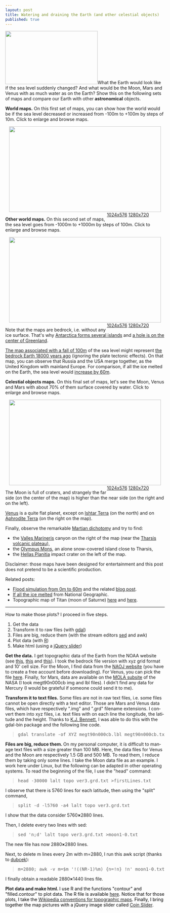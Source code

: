 ```yaml
---
layout: post
title: Watering and draining the Earth (and other celestial objects)
published: true
---
```

<a href="http://ahstat.wordpress.com/2013/12/29/watering-and-draining-the-earth-and-other-celestial-objects/#more-15"><img class="alignleft" alt="" src="http://ahstat.files.wordpress.com/2013/12/monde500.png" width="292" height="168" /></a>What the Earth would look like if the sea level suddenly changed? And what would be the Moon, Mars and Venus with as much water as on the Earth?
Show this on the following sets of maps and compare our Earth with other<b> astronomical</b> objects.

<!-- more --><!--more-->

<strong>World maps.</strong> On this first set of maps, you can show how the world would be if the sea level decreased or increased from -100m to +100m by steps of 10m. Click to enlarge and browse maps.
<p style="text-align: center;"><a href="http://math.univ-lyon1.fr/homes-www/huet/documents/2-topography/monde100-1280.html" target="_blank"><img class="aligncenter" style="margin-bottom: 0;" alt="" src="http://ahstat.files.wordpress.com/2013/12/monde100.png" width="480" height="270" /></a><span style="float: right; margin-right: 50px;"><a href="http://math.univ-lyon1.fr/homes-www/huet/documents/2-topography/monde100-1024.html" target="_blank">1024x576</a>  <a href="http://math.univ-lyon1.fr/homes-www/huet/documents/2-topography/monde100-1280.html" target="_blank">1280x720</a></span></p>
<strong>Other world maps.</strong> On this second set of maps, the sea level goes from -1000m to +1000m by steps of 100m. Click to enlarge and browse maps.
<p style="text-align: center;"><a href="http://math.univ-lyon1.fr/homes-www/huet/documents/2-topography/monde1000-1280.html" target="_blank"><img class="aligncenter" style="margin-bottom: 0;" alt="" src="http://ahstat.files.wordpress.com/2013/12/monde500.png" width="480" height="270" /></a><span style="float: right; margin-right: 50px;"><a href="http://math.univ-lyon1.fr/homes-www/huet/documents/2-topography/monde1000-1024.html" target="_blank">1024x576</a>  <a href="http://math.univ-lyon1.fr/homes-www/huet/documents/2-topography/monde1000-1280.html" target="_blank">1280x720</a></span></p>
Note that the maps are bedrock, i.e. without any ice surface. That's why <a href="http://nsidc.org/data/atlas/news/bedrock_elevation.html" target="_blank">Antarctica forms several islands</a> and <a title="Greenland ice sheet and bedrock" href="http://en.wikipedia.org/wiki/Greenland_ice_sheet" target="_blank">a hole is on the center of Greenland</a>.

<a title="Map with a fall of 100m of the sea level" href="http://math.univ-lyon1.fr/homes-www/huet/documents/2-topography/monde/sorties1920/monde-100.png" target="_blank">The map associated with a fall of 100m</a> of the sea level might represent <a title="Post glacial sea level rise" href="http://commons.wikimedia.org/wiki/File:Post-Glacial_Sea_Level.png" target="_blank">the bedrock Earth 18000 years ago</a> (ignoring the plate tectonic effects). On that map, you can observe that Russia and the USA merge together, as the United Kingdom with mainland Europe. For comparison, if all the ice melted on the Earth, the sea level would <a title="Map with a rise of 60m of the sea level" href="http://math.univ-lyon1.fr/homes-www/huet/documents/2-topography/monde/sorties1920/monde60.png" target="_blank">increase by 60m</a>.

<strong>Celestial objects maps.</strong> On this final set of maps, let's see the Moon, Venus and Mars with about 70% of them surface covered by water. Click to enlarge and browse maps.
<p style="text-align: center;"><a href="http://math.univ-lyon1.fr/homes-www/huet/documents/2-topography/astres-1280.html" target="_blank"><img class="aligncenter" style="margin-bottom: 0;" alt="" src="http://ahstat.files.wordpress.com/2013/12/lune3051.png" width="480" height="270" /></a><span style="float: right; margin-right: 50px;"><a href="http://math.univ-lyon1.fr/homes-www/huet/documents/2-topography/astres-1024.html" target="_blank">1024x576</a>  <a href="http://math.univ-lyon1.fr/homes-www/huet/documents/2-topography/astres-1280.html" target="_blank">1280x720</a></span></p>
The Moon is full of craters, and strangely the far side (on the center of the map) is higher than the near side (on the right and on the left).

<a title="Watered Venus" href="http://math.univ-lyon1.fr/homes-www/huet/documents/2-topography/astres/sorties1920/venus965.png" target="_blank">Venus</a> is a quite flat planet, except on <a title="Ishtar Terra wiki page" href="http://en.wikipedia.org/wiki/Ishtar_Terra" target="_blank">Ishtar Terra</a> (on the north) and on <a title=" Aphrodite Terra wiki page" href="http://en.wikipedia.org/wiki/Aphrodite_Terra" target="_blank">Aphrodite Terra</a> (on the right on the map).

Finally, observe the remarkable <a title="Watered Mars" href="http://math.univ-lyon1.fr/homes-www/huet/documents/2-topography/astres/sorties1920/mars1436.png" target="_blank">Martian dichotomy</a> and try to find:
<ul>
	<li>the <a title="Valles Marineris wiki page" href="http://en.wikipedia.org/wiki/Valles_Marineris" target="_blank">Valles Marineris</a> canyon on the right of the map (near the <a title="Tharsis volcanic plateau wiki page" href="http://en.wikipedia.org/wiki/Tharsis" target="_blank">Tharsis volcanic plateau</a>),</li>
	<li>the <a title="Olympus Mons wiki page" href="http://en.wikipedia.org/wiki/Olympus_Mons" target="_blank">Olympus Mons</a>, an alone snow-covered island close to Tharsis,</li>
	<li>the <a title="Hellas Planitia wiki page" href="http://en.wikipedia.org/wiki/Hellas_Planitia" target="_blank">Hellas Planitia</a> impact crater on the left of the map.</li>
</ul>
Disclaimer: those maps have been designed for entertainment and this post does not pretend to be a scientific production.

Related posts:
<ul>
	<li><a title="Flood simulation" href="http://flood.firetree.net/" target="_blank">Flood simulation from 0m to 60m</a> and the related <a title="Flood simulation blog post" href="http://blog.firetree.net/2006/05/18/more-about-flood-maps/" target="_blank">blog post</a>.</li>
	<li><a title="If all the ice melted" href="http://ngm.nationalgeographic.com/2013/09/rising-seas/if-ice-melted-map" target="_blank">If all the ice melted</a> from National Geographic.</li>
	<li>Topographic map of Titan (moon of Saturne) <a title="Hypsometry of Titan" href="http://www.sciencedirect.com/science/article/pii/S0019103510003817" target="_blank">here</a> and <a title="Topographic map of Titan" href="http://www.jpl.nasa.gov/news/news.php?release=2013-161" target="_blank">here</a>.</li>
</ul>

<hr />

How to make those plots? I proceed in five steps.
<ol>
	<li>Get the data</li>
	<li>Transform it to raw files (with <a title="Official GDAL page" href="http://www.gdal.org/" target="_blank">gdal</a>)</li>
	<li>Files are big, reduce them (with the stream editors <a title="Official sed page" href="http://www.gnu.org/software/sed/" target="_blank">sed</a> and awk)</li>
	<li>Plot data (with <a title="Official R page" href="http://www.r-project.org/" target="_blank">R</a>)</li>
	<li>Make html (using a <a title="Coin Slider page" href="http://workshop.rs/projects/coin-slider/" target="_blank">jQuery slider</a>)</li>
</ol>
<p lang="en"><strong>Get the data.</strong> I get topographic data of the Earth from the NOAA website (see <a title="Main page to download datafiles" href="http://www.ngdc.noaa.gov/mgg/global/global.html" target="_blank">this</a>, <a title="Page to dowload lower resolution topographic maps" href="http://www.ngdc.noaa.gov/mgg/gdas/gd_designagrid.html" target="_blank">this</a> and <a title="Page to dowload custom grids using the mouse" href="http://maps.ngdc.noaa.gov/viewers/wcs-client/" target="_blank">this</a>). I took the bedrock file version with xyz grid format and 10' cell size. For the Moon, I find data from the <a title="Get Moon data" href="http://www.miz.nao.ac.jp/rise-pub/en/content/pub-data/topo_grid" target="_blank">NAOJ website</a> (you have to create a free account before downloading). For Venus, you can pick the file <a title="Get Venus data" href="http://math.univ-lyon1.fr/homes-www/huet/documents/2-topography/Magellan_GTDR.grd.bz2" target="_blank">here</a>. Finally, for Mars, data are available on the <a title="Get Mars data" href="http://pds-geosciences.wustl.edu/missions/mgs/megdr.html" target="_blank">MOLA subsite</a> of the NASA (I took megt90n000cb img and lbl files). I didn't find any data for Mercury (I would be grateful if someone could send it to me).</p>
<p lang="en"><strong>Transform it to text files.</strong> Some files are not in raw text files, i.e. some files cannot be open directly with a text editor. Those are Mars and Venus data files, which have respectively ".img" and ".grd" filename extensions. I convert them into xyz files, i.e. text files with on each line the longitude, the latitude and the height. Thanks to <a title="Post asking how to convert img to xyz files" href="http://geoweb.rsl.wustl.edu/community/index.php?/topic/236-opening-img-binary-files-bis/" target="_blank">K.J. Bennett</a>, I was able to do this with the gdal-bin package and the following line code.</p>

<blockquote>
<pre style="text-align: center;">gdal_translate -of XYZ megt90n000cb.lbl megt90n000cb.txt</pre>
</blockquote>
<p lang="en"><strong>Files are big, reduce them. </strong>On my personal computer, it is difficult to manage text files with a size greater than 100 MB. Here, the data files for Venus and the Moon are respectively 1.5 GB and 500 MB. To read them, I reduce them by taking only some lines. I take the Moon data file as an example. I work here under Linux, but the following can be adapted in other operating systems. To read the beginning of the file, I use the "head" command:</p>

<blockquote>
<pre>head -30000 lalt_topo_ver3.grd.txt &gt;firstLines.txt</pre>
</blockquote>
I observe that there is 5760 lines for each latitude, then using the "split" command,
<blockquote>
<pre>split -d -l5760 -a4 lalt_topo_ver3.grd.txt</pre>
</blockquote>
I show that the data consider 5760<b>×</b>2880 lines.
<p lang="en">Then, I delete every two lines with sed:</p>

<blockquote>
<pre>sed 'n;d' lalt_topo_ver3.grd.txt &gt;moon1-0.txt</pre>
</blockquote>
<p lang="en">The new file has now 2880<b>×</b>2880 lines.</p>
Next, to delete m lines every 2m with m=2880, I run this awk script (thanks to <a title="How to delete m lines every 2m" href="http://www.commentcamarche.net/forum/affich-27923467-suppression-de-m-lignes-modulo-2m-avec-sed" target="_blank">dubcek</a>):
<blockquote>
<pre style="margin-bottom: 0;">m=2880; awk -v m=$m '!((NR-1)%m) {n=!n} !n' moon1-0.txt &gt;moon1-1.txt</pre>
</blockquote>
<p lang="en">I finally obtain a readable 2880<b>×</b>1440 lines file.</p>
<p lang="en"><strong>Plot data and make html. </strong><span style="color: #000000;">I use R and the functions "contour" and "filled.contour" to plot data. The R file is available <a title="R plotting file" href="http://math.univ-lyon1.fr/homes-www/huet/documents/2-topography/topography-global.R" target="_blank">here</a>. Notice that for those plots, I take the <a title="Wikipedia conventions for topographic maps" href="http://en.wikipedia.org/wiki/Wikipedia:WikiProject_Maps/Conventions/Topographic_maps" target="_blank">Wikipedia conventions for topographic maps</a>. Finally, I bring together the map pictures with a jQuery image slider called <a title="Coin Slider page" href="http://workshop.rs/projects/coin-slider/" target="_blank">Coin Slider</a>.</span></p>
